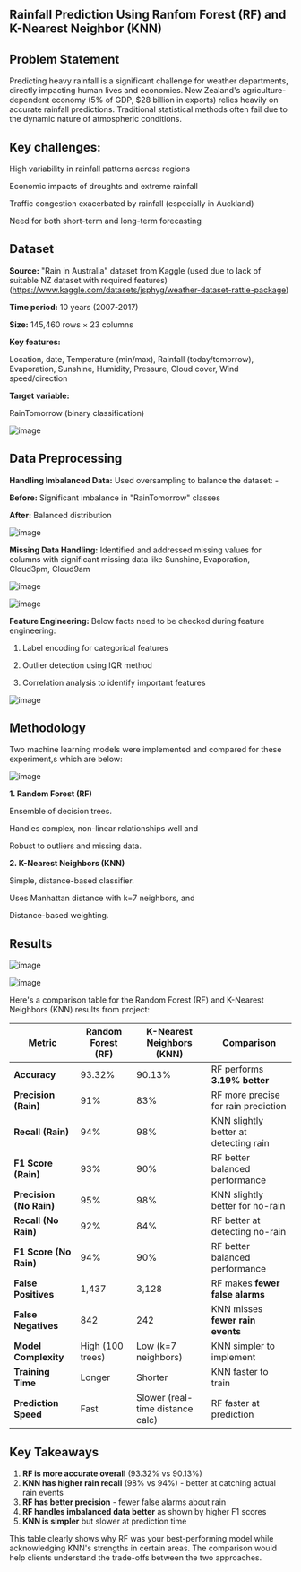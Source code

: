 Rainfall Prediction Using Ranfom Forest (RF) and  K-Nearest Neighbor (KNN)
--------------------------------------------------------------------------


**Problem Statement**
----------------------

Predicting heavy rainfall is a significant challenge for weather departments, directly impacting human lives and economies. New Zealand's agriculture-dependent economy (5% of GDP, $28 billion in exports) relies heavily on accurate rainfall predictions. Traditional statistical methods often fail due to the dynamic nature of atmospheric conditions.

**Key challenges:**
---------------------

High variability in rainfall patterns across regions

Economic impacts of droughts and extreme rainfall

Traffic congestion exacerbated by rainfall (especially in Auckland)

Need for both short-term and long-term forecasting


**Dataset**
------------
**Source:** "Rain in Australia" dataset from Kaggle (used due to lack of suitable NZ dataset with required features)
(https://www.kaggle.com/datasets/jsphyg/weather-dataset-rattle-package)

**Time period:** 10 years (2007-2017)

**Size:** 145,460 rows × 23 columns

**Key features:**

Location, date, Temperature (min/max), Rainfall (today/tomorrow), Evaporation, Sunshine, Humidity, Pressure, Cloud cover, Wind speed/direction

**Target variable:** 

RainTomorrow (binary classification)

![image](https://github.com/user-attachments/assets/7d138808-c6f4-4a5a-831e-7b8648becae9)

**Data Preprocessing**
----------------------
**Handling Imbalanced Data:**
Used oversampling to balance the dataset: -

**Before:** Significant imbalance in "RainTomorrow" classes
                  
**After:** Balanced distribution

![image](https://github.com/user-attachments/assets/10d4166e-efe3-440b-b781-70e524adf67c)
                       
**Missing Data Handling:** Identified and addressed missing values for columns with significant missing data like Sunshine, Evaporation, Cloud3pm, Cloud9am

![image](https://github.com/user-attachments/assets/ab75a5b6-d192-44cf-a65c-4f9db8f94d59)

![image](https://github.com/user-attachments/assets/35a4ad1d-ded5-43d9-8d17-94886c6dd59c)


**Feature Engineering:** 
Below facts need to be checked during feature engineering: 

1. Label encoding for categorical features

2. Outlier detection using IQR method

3. Correlation analysis to identify important features
                      

![image](https://github.com/user-attachments/assets/df1d44c9-c8f2-491d-89ee-62c0d6510d78)


**Methodology**
---------------

Two machine learning models were implemented and compared for these experiment,s which are below:

![image](https://github.com/user-attachments/assets/f8272b42-65be-46d5-b87a-4f296ad168e5)

**1. Random Forest (RF)**

Ensemble of decision trees.

Handles complex, non-linear relationships well and

Robust to outliers and missing data.

**2. K-Nearest Neighbors (KNN)**

Simple, distance-based classifier.

Uses Manhattan distance with k=7 neighbors, and

Distance-based weighting.


**Results**
-----------

![image](https://github.com/user-attachments/assets/81ef6c10-8954-45f4-9046-4f7a330ece23)

![image](https://github.com/user-attachments/assets/bd4e8558-1149-47c2-a371-9b3fd6a3c985)


Here's a comparison table for the Random Forest (RF) and K-Nearest Neighbors (KNN) results from project:

| **Metric**       | **Random Forest (RF)** | **K-Nearest Neighbors (KNN)** | **Comparison**                     |
|------------------|-----------------------|------------------------------|-----------------------------------|
| **Accuracy**     | 93.32%                | 90.13%                       | RF performs **3.19% better**      |
| **Precision (Rain)** | 91%               | 83%                          | RF more precise for rain prediction |
| **Recall (Rain)**    | 94%               | 98%                          | KNN slightly better at detecting rain |
| **F1 Score (Rain)**  | 93%               | 90%                          | RF better balanced performance    |
| **Precision (No Rain)** | 95%            | 98%                          | KNN slightly better for no-rain   |
| **Recall (No Rain)**    | 92%            | 84%                          | RF better at detecting no-rain    |
| **F1 Score (No Rain)**  | 94%            | 90%                          | RF better balanced performance    |
| **False Positives** | 1,437            | 3,128                        | RF makes **fewer false alarms**   |
| **False Negatives** | 842              | 242                          | KNN misses **fewer rain events**  |
| **Model Complexity** | High (100 trees) | Low (k=7 neighbors)          | KNN simpler to implement          |
| **Training Time**    | Longer            | Shorter                      | KNN faster to train               |
| **Prediction Speed** | Fast             | Slower (real-time distance calc) | RF faster at prediction          |


**Key Takeaways**
------------------

1. **RF is more accurate overall** (93.32% vs 90.13%)
2. **KNN has higher rain recall** (98% vs 94%) - better at catching actual rain events
3. **RF has better precision** - fewer false alarms about rain
4. **RF handles imbalanced data better** as shown by higher F1 scores
5. **KNN is simpler** but slower at prediction time

This table clearly shows why RF was your best-performing model while acknowledging KNN's strengths in certain areas. The comparison would help clients understand the trade-offs between the two approaches.






















